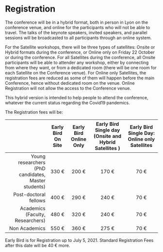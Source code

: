 # Registration

The conference will be in a hybrid format, both in person in Lyon on the conference venue, and online for the participants who will not be able to travel.
The talks of the keynote speakers, invited speakers, and parallel sessions will be broadcasted to all participants through an online system.

For the Satellite workshops, there will be three types of satellites: Onsite or Hybrid formats during the conference, or Online only on Friday 22 October or during the conference. For all Satellites during the conference, all Onsite participants will be able to attender any workshop, either by connecting from where they want, or from a dedicated room (there will be one room for each Satellite on the Conference venue). For Online only Satellites, the registration fees are reduced as some of them will happen before the main Conference, hence without dedicated room on the venue. Online Registration will not allow the access to the Conference venue.

This hybrid version is intended to help people to attend the conference, whatever the current status regarding the Covid19 pandemics.

The Registration fees will be:

| | Early Bird On Site  | Early Bird Online Only | Early Bird Single day (Onsite and Hybrid Satellites ) | Early Bird Single Day: Online only Satellites	|
| ---: | :----: | :------: | :----:	| :---: |
|Young researchers (PhD candidates, Master students)|		330 €	| 	200 €| 	170 € | 70 € |
|Post-doctoral fellows				|				400 €	|	290 €|	240 €	| 70 € |
|Academics (Faculty, Researchers)		|				480 €	|	320 € | 	240 €	| 70 € |
|Non Academics						|			550 € 	|	360 €	 |	275 €	 | 70 € |						

Early Bird is for Registration up to July 5, 2021.
Standard Registration Fees after this date will be 40 € more.
